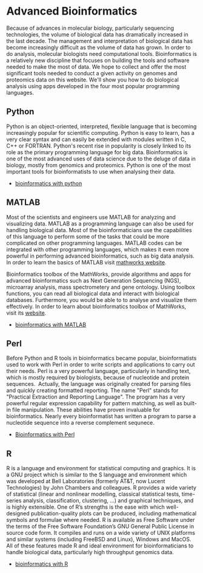 Advanced Bioinformatics
=======================


Because of advances in molecular biology, particularly sequencing technologies, the volume of biological data has dramatically increased in the last decade. The management and interpretation of biological data has become increasingly difficult as the volume of data has grown. In order to do analysis, molecular biologists need computational tools. Bioinformatics is a relatively new discipline that focuses on building the tools and software needed to make the most of data. We hope to collect and offer the most significant tools needed to conduct a given activity on genomes and proteomics data on this website. We'll show you how to do biological analysis using apps developed in the four most popular programming languages.



Python
---------

Python is an object-oriented, interpreted, flexible language that is becoming increasingly popular for scientific computing. Python is easy to learn, has a very clear syntax and can easily be extended with modules written in C, C++ or FORTRAN. Python's recent rise in popularity is closely linked to its role as the primary programming language for big data. Bioinformatics is one of the most advanced uses of data science due to the deluge of data in biology, mostly from genomics and proteomics. Python is one of the most important tools for bioinformatists to use when analysing their data.


- [bioinformatics with python](advancedbioinformatics-python/index.md)



MATLAB
----------

Most of the scientists and engineers use MATLAB for analyzing and visualizing data. MATLAB as a programming language can also be used for handling biological data. Most of the bioinformaticians use the capabilities of this language to perform some of the tasks that could be more complicated on other programming languages. MATLAB codes can be integrated with other programming languages, which makes it even more powerful in performing advanced bioinformatics, such as big data analysis. In order to learn the basics of MATLAB visit [mathworks website](https://www.mathworks.com/help/matlab/index.html).

Bioinformatics toolbox of the MathWorks, provide algorithms and apps for advanced bioinformatics such as Next Generation Sequencing (NGS), microarray analysis, mass spectrometery and gene ontology. Using toolbox functions, you can read all biological data and interact with biological databases. Furthermore, you would be able to to analyse and visualize them effectively. In order to learn about bioinformatics toolbox of MathWorks, visit its [website](https://www.mathworks.com/help/bioinfo/).

- [bioinformatics with MATLAB](advancedbioinformatics-matlab/index.md)



Perl 
-----------

Before Python and R tools in bioinformatics became popular, bioinformatists used to work with Perl in order to write scripts and applications to carry out their needs. Perl is a very powerful language, particularly in handling text, which is mostly required by biologists, because of nucleotide and protein sequences.  Actually, the language was originally created for parsing files and quickly creating formatted reporting. The name "Perl" stands for "Practical Extraction and Reporting Language". The program has a very powerful regular expression capability for pattern matching, as well as built-in file manipulation. These abilities have proven invaluable for bioinformatics. Nearly every bioinformatist has written a program to parse a nucleotide sequence into a reverse complement sequnece. 

- [Bioinformatics with Perl](bioinformatics-Perl/index.md)



R
-----------

R is a language and environment for statistical computing and graphics. It is a GNU project which is similar to the S language and environment which was developed at Bell Laboratories (formerly AT&T, now Lucent Technologies) by John Chambers and colleagues. 
R provides a wide variety of statistical (linear and nonlinear modelling, classical statistical tests, time-series analysis, classification, clustering, …) and graphical techniques, and is highly extensible. One of R’s strengths is the ease with which well-designed publication-quality plots can be produced, including mathematical symbols and formulae where needed. 
R is available as Free Software under the terms of the Free Software Foundation’s GNU General Public License in source code form. It compiles and runs on a wide variety of UNIX platforms and similar systems (including FreeBSD and Linux), Windows and MacOS.
All of these features made R and ideal environment for bioinformaticians to handle biological data, particularly high throughput genomics data.  


- [bioinformatics with R](advancedbioinformatics-R/index.md)


